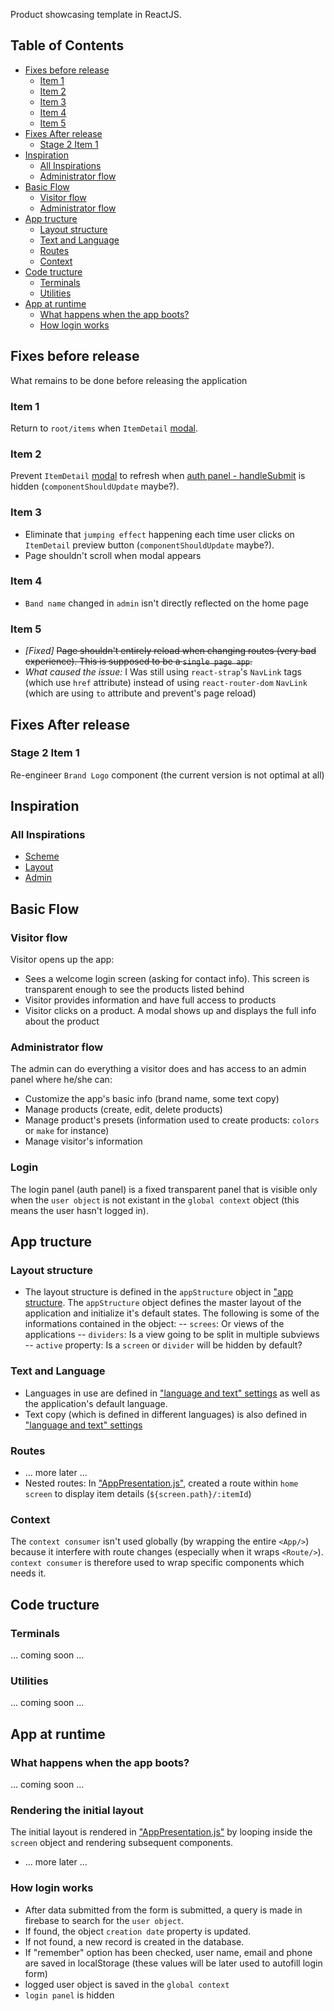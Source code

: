 

Product showcasing template in ReactJS.


## Table of Contents

- [Fixes before release](#fixes-before-release)
  - [Item 1](#item-1)
  - [Item 2](#item-2)
  - [Item 3](#item-3)
  - [Item 4](#item-4)
  - [Item 5](#item-5)
- [Fixes After release](#fixes-after-release)
  - [Stage 2 Item 1](#stage-2-item-1)
- [Inspiration](#inspiration)
  - [All Inspirations](#all-inspirations)
  - [Administrator flow](#administrator-flow)
- [Basic Flow](#basic-flow)
  - [Visitor flow](#visitor-flow)
  - [Administrator flow](#administrator-flow)
- [App tructure](#app-structure)
  - [Layout structure](#layout-structure)
  - [Text and Language](#text-and-language)
  - [Routes](#routes)
  - [Context](#context)
- [Code tructure](#code-structure)
  - [Terminals](#terminals)
  - [Utilities](#utilities)
- [App at runtime](#app-at-runtime)
  - [What happens when the app boots?](#what-happens-when-the-app-boots?)
  - [How login works](#how-login-works)




## Fixes before release

What remains to be done before releasing the application

### Item 1

Return to `root/items` when `ItemDetail` [modal](https://github.com/ericnjanga/Ecomm-Template-1/blob/master/src/terminals/widgets/itemDetail.js).

### Item 2

Prevent `ItemDetail` [modal](https://github.com/ericnjanga/Ecomm-Template-1/blob/master/src/terminals/widgets/itemDetail.js) to refresh when [auth panel - handleSubmit](https://github.com/ericnjanga/Ecomm-Template-1/blob/master/src/App.js) is hidden (`componentShouldUpdate` maybe?).

### Item 3

- Eliminate that `jumping effect` happening each time user clicks on  `ItemDetail` preview button (`componentShouldUpdate` maybe?).
- Page shouldn't scroll when modal appears

### Item 4

- `Band name` changed in `admin` isn't directly reflected on the home page

### Item 5

- *[Fixed]* ~~Page shouldn't entirely reload when changing routes (very bad experience). This is supposed to be a `single page app`.~~ 
- *What caused the issue:* I Was still using `react-strap`'s `NavLink` tags (which use `href` attribute) instead of using `react-router-dom` `NavLink` (which are using `to` attribute and prevent's page reload)




## Fixes After release

### Stage 2 Item 1

Re-engineer `Brand Logo` component (the current version is not optimal at all)
 




## Inspiration

### All Inspirations
 
- [Scheme](https://www.pinterest.ca/pin/102527328994964813/)
- [Layout](https://www.pinterest.ca/pin/360780620132182510/)
- [Admin](https://www.pinterest.ca/pin/326370304220578446/)
 
            

 


## Basic Flow

### Visitor flow

Visitor opens up the app:
- Sees a welcome login screen (asking for contact info). This screen is transparent enough to see the products listed behind
- Visitor provides information and have full access to products
- Visitor clicks on a product. A modal shows up and displays the full info about the product

### Administrator flow
The admin can do everything a visitor does and has access to an admin panel where he/she can:
- Customize the app's basic info (brand name, some text copy)
- Manage products (create, edit, delete products)
- Manage product's presets (information used to create products: `colors` or `make` for instance)
- Manage visitor's information





### Login

The login panel (auth panel) is a fixed transparent panel that is visible only when the `user object` is not existant in the `global context` object (this means the user hasn't logged in).





## App tructure

### Layout structure
- The layout structure is defined in the `appStructure` object in ["app structure](https://github.com/ericnjanga/Ecomm-Template-1/blob/master/src/settings/app-strucure.js). The `appStructure` object defines the master layout of the application and initialize it's default states. The following is some of the informations contained in the object:
-- `screes`: Or views of the applications
-- `dividers`: Is a view going to be split in multiple subviews
-- `active` property: Is a `screen` or `divider` will be hidden by default?

### Text and Language
- Languages in use are defined in ["language and text" settings](https://github.com/ericnjanga/Ecomm-Template-1/blob/master/src/settings/language-and-text.js) as well as the application's default language.
- Text copy (which is defined in different languages) is also defined in ["language and text" settings](https://github.com/ericnjanga/Ecomm-Template-1/blob/master/src/settings/language-and-text.js)

### Routes
- ... more later ...
- Nested routes: In ["AppPresentation.js"](https://g????app-presentation.js), created a route within `home screen` to display item details (`${screen.path}/:itemId`)

### Context
The `context consumer` isn't used globally (by wrapping the entire `<App/>`) because it interfere with route changes (especially when it wraps `<Route/>`). `context consumer` is therefore used to wrap specific components which needs it.





## Code tructure

### Terminals
... coming soon ...

### Utilities
... coming soon ...






## App at runtime

### What happens when the app boots?
... coming soon ...

### Rendering the initial layout
The initial layout is rendered in ["AppPresentation.js"](https://g????app-presentation.js) by looping inside the `screen` object and rendering subsequent components.
- ... more later ...

### How login works

- After data submitted from the form is submitted, a query is made in firebase to search for the `user object`.
- If found, the object  `creation date` property is updated.
- If not found, a new record is created in the database.
- If "remember" option has been checked, user name, email and phone are saved in localStorage (these values will be later used to autofill login form)
- logged user object is saved in the `global context`
- `login panel` is hidden
